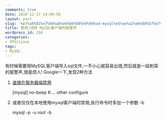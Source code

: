 ```yaml
---
comments: true
date: 2010-12-17 14:49:58
layout: post
slug: '%e7%a6%81%e7%94%a8%e6%b6%88%e9%99%a4-mysql%e5%ae%a2%e6%88%b7%e7%ab%af%e7%9a%84%e6%8a%a5%e8%ad%a6%e5%a3%b0'
title: 禁用/消除 MySQL客户端的报警声
wordpress_id: 218
categories:
- VPS/Linux
tags:
- MySQL
---
```


有时候需要用MySQL客户端导入sql文件,一不小心就容易出错,然后就是一段刺耳的报警声,很是烦人!
Google一下,发现2种方法
1. [直接在服务器端禁用](http://hi.baidu.com/abunchofgrape/blog/item/7211bd510a83485b1138c22c.html)

    
    
    [mysql]
    no-beep
    #.... other configure
    


2. 或者仅仅在本地使用mysql客户端时禁用,执行命令时多加一个参数 -b

    
    
    mysql -p -u root -b
    
